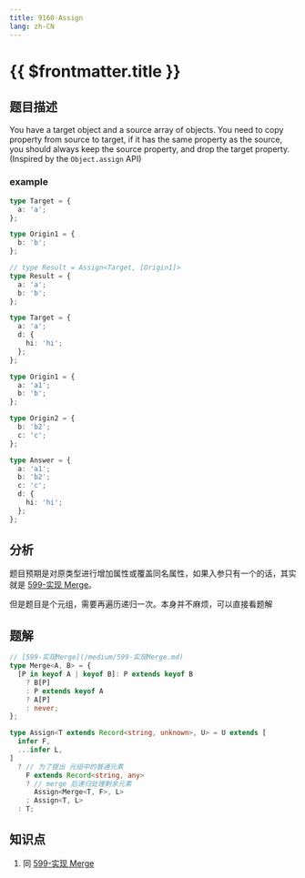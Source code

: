 ```yaml
---
title: 9160-Assign
lang: zh-CN
---
```


# {{ $frontmatter.title }}

## 题目描述

You have a target object and a source array of objects. You need to copy property from source to target, if it has the same property as the source, you should always keep the source property, and drop the target property. (Inspired by the `Object.assign` API)

### example

```ts
type Target = {
  a: 'a';
};

type Origin1 = {
  b: 'b';
};

// type Result = Assign<Target, [Origin1]>
type Result = {
  a: 'a';
  b: 'b';
};
```

```ts
type Target = {
  a: 'a';
  d: {
    hi: 'hi';
  };
};

type Origin1 = {
  a: 'a1';
  b: 'b';
};

type Origin2 = {
  b: 'b2';
  c: 'c';
};

type Answer = {
  a: 'a1';
  b: 'b2';
  c: 'c';
  d: {
    hi: 'hi';
  };
};
```

## 分析

题目预期是对原类型进行增加属性或覆盖同名属性，如果入参只有一个的话，其实就是 [599-实现 Merge](/medium/599-实现Merge.md)。

但是题目是个元组，需要再遍历递归一次。本身并不麻烦，可以直接看题解

## 题解

```ts
// [599-实现Merge](/medium/599-实现Merge.md)
type Merge<A, B> = {
  [P in keyof A | keyof B]: P extends keyof B
    ? B[P]
    : P extends keyof A
    ? A[P]
    : never;
};

type Assign<T extends Record<string, unknown>, U> = U extends [
  infer F,
  ...infer L,
]
  ? // 为了提出 元组中的普通元素
    F extends Record<string, any>
    ? // merge 后递归处理剩余元素
      Assign<Merge<T, F>, L>
    : Assign<T, L>
  : T;
```

## 知识点

1. 同 [599-实现 Merge](/medium/599-实现Merge.md)
